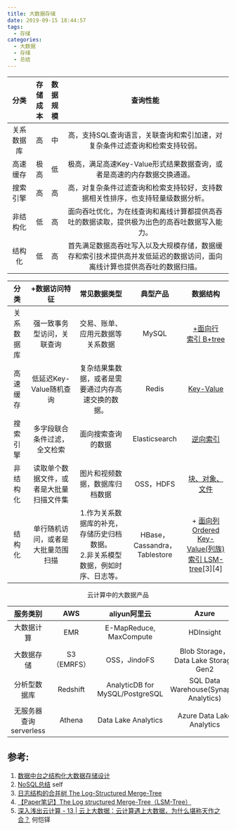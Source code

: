 ```yaml
---
title: 大数据存储
date: 2019-09-15 18:44:57
tags:
  - 存储
categories: 
  - 大数据 
  - 存储 
  - 总结  
---
```


<p></p>
<!-- more -->

 分类	| 存<br>储<br>成<br>本 | 数<br>据<br>规<br>模	 | 	  查询性能	 |  
 :-:    | :-:     | :-:      | :-:           | 
 关系数据库	| 高	 | 中 |  高，支持SQL查询语言，关联查询和索引加速，对复杂条件过滤查询和检索支持较弱。
 高速缓存 | 极高	 | 低 | 	 极高，满足高速Key-Value形式结果数据查询，或者是高速的内存数据交换通道。  
 搜索引擎	|高	 | 高	 | 高，对复杂条件过滤查询和检索支持较好，支持数据相关性排序，也支持轻量级数据分析。	  
 非结构化	| 低	| 高	 |  面向吞吐优化，为在线查询和离线计算都提供高吞吐的数据读取，提供极为出色的高吞吐数据写入能力。
 结构化	| 低	| 高	 | 首先满足数据高吞吐写入以及大规模存储，数据缓存和索引技术提供高并发低延迟的数据访问，面向离线计算也提供高吞吐的数据扫描。	 


 分类	|  +数据访问特征	 |  常见数据类型	 | 典型产品 |  数据结构 
 :-:    | :-:     | :-:      | :-:           | :-:                       
 关系数据库	| 强一致事务型访问，关联查询	 | 交易、账单、应用元数据等关系数据	 | MySQL  | [+面向行 <br> 索引 B+tree](../../../../2019/09/10/mysql/)
 高速缓存 | 低延迟Key-Value随机查询	 | 复杂结果集数据，或者是需要通过内存高速交换的数据。	 | Redis | [Key-Value](../../../../2016/11/12/redis/)
 搜索引擎	|多字段联合条件过滤，全文检索| 面向搜索查询的数据	 |  Elasticsearch | [逆向索引](../../../../2019/08/02/elasticsearch/)
 非结构化	| 读取单个数据文件，或者是大批量扫描文件集	 | 图片和视频数据，数据库归档数据	 | OSS，HDFS | [块、对象、文件](../../../../2019/10/08/storage/) 
 结构化	| 单行随机访问，或者是大批量范围扫描| 1.作为关系数据库的补充，存储历史归档数据。<br>2.非关系模型数据，例如时序、日志等。	 | HBase，Cassandra，<br>Tablestore | + [面向列<br>Ordered Key-Value(列族)<br> 索引 LSM-tree](../../../../2018/07/19/NoSQL/)[3][4]


<div style="text-align: center;">云计算中的大数据产品</div>

服务类别	|  AWS | aliyun阿里云 | 	Azure  	   
:-:    | :-:     | :-:      | :-:            
大数据计算 	| 	EMR |  E-MapReduce,<br>MaxCompute  | HDInsight 
大数据存储 	| S3（EMRFS）| OSS，JindoFS  |  Blob Storage，<br>Data Lake Storage Gen2
分析型数据库 	| Redshift | AnalyticDB for MySQL/PostgreSQL | SQL Data Warehouse(Synapse Analytics)   
无服务器查询 serverless | Athena| Data Lake Analytics | Azure Data Lake Analytics  

## 参考:
1. [数据中台之结构化大数据存储设计](https://yq.aliyun.com/articles/715254?spm=a2c4e.11155435.0.0.2eba5b6e3DhL3A)
2. [NoSQL总结](../../../../2018/07/19/NoSQL/) self
3. [日志结构的合并树 The Log-Structured Merge-Tree](https://www.cnblogs.com/siegfang/archive/2013/01/12/lsm-tree.html)
4. [【Paper笔记】The Log structured Merge-Tree（LSM-Tree）](https://kernelmaker.github.io/lsm-tree)
5. [深入浅出云计算 - 13 | 云上大数据：云计算遇上大数据，为什么堪称天作之合？]() 何恺铎